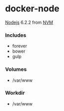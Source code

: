 # docker-node

[Nodejs](https://nodejs.org/en/) 6.2.2 from [NVM](https://github.com/creationix/nvm)

### Includes

- forever
- bower
- gulp

### Volumes

- /var/www

### Workdir

- /var/www
